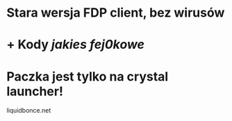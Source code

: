 # Stara wersja FDP client, bez wirusów
# + Kody *jakies fej0kowe* 
# Paczka jest tylko na crystal launcher!
liquidbonce.net
